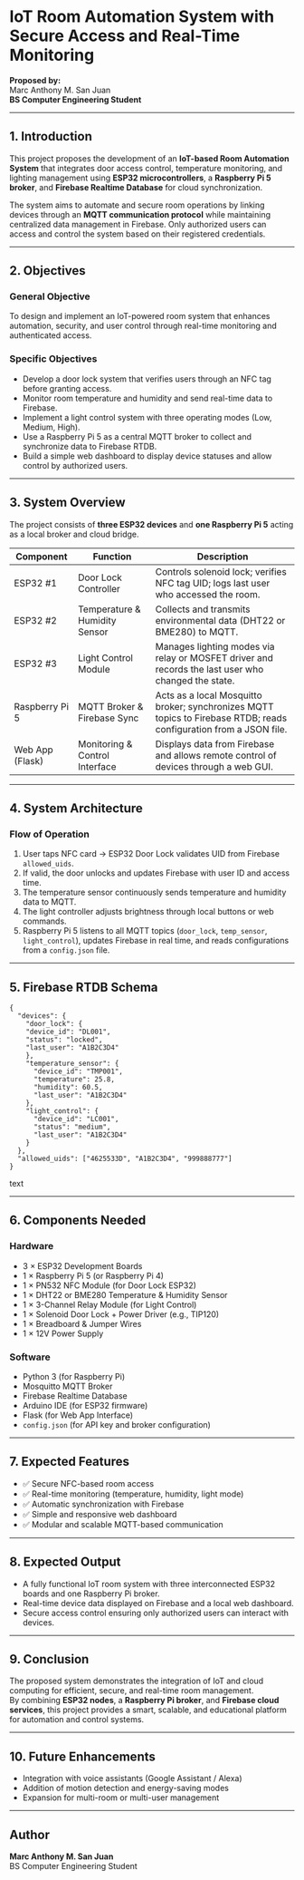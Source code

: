 # IoT Room Automation System with Secure Access and Real-Time Monitoring

**Proposed by:**  
Marc Anthony M. San Juan  
**BS Computer Engineering Student**

---

## 1. Introduction

This project proposes the development of an **IoT-based Room Automation System** that integrates door access control, temperature monitoring, and lighting management using **ESP32 microcontrollers**, a **Raspberry Pi 5 broker**, and **Firebase Realtime Database** for cloud synchronization.

The system aims to automate and secure room operations by linking devices through an **MQTT communication protocol** while maintaining centralized data management in Firebase. Only authorized users can access and control the system based on their registered credentials.

---

## 2. Objectives

### General Objective
To design and implement an IoT-powered room system that enhances automation, security, and user control through real-time monitoring and authenticated access.

### Specific Objectives
- Develop a door lock system that verifies users through an NFC tag before granting access.  
- Monitor room temperature and humidity and send real-time data to Firebase.  
- Implement a light control system with three operating modes (Low, Medium, High).  
- Use a Raspberry Pi 5 as a central MQTT broker to collect and synchronize data to Firebase RTDB.  
- Build a simple web dashboard to display device statuses and allow control by authorized users.

---

## 3. System Overview

The project consists of **three ESP32 devices** and **one Raspberry Pi 5** acting as a local broker and cloud bridge.

| Component | Function | Description |
|------------|-----------|-------------|
| ESP32 #1 | Door Lock Controller | Controls solenoid lock; verifies NFC tag UID; logs last user who accessed the room. |
| ESP32 #2 | Temperature & Humidity Sensor | Collects and transmits environmental data (DHT22 or BME280) to MQTT. |
| ESP32 #3 | Light Control Module | Manages lighting modes via relay or MOSFET driver and records the last user who changed the state. |
| Raspberry Pi 5 | MQTT Broker & Firebase Sync | Acts as a local Mosquitto broker; synchronizes MQTT topics to Firebase RTDB; reads configuration from a JSON file. |
| Web App (Flask) | Monitoring & Control Interface | Displays data from Firebase and allows remote control of devices through a web GUI. |

---

## 4. System Architecture

### Flow of Operation
1. User taps NFC card → ESP32 Door Lock validates UID from Firebase `allowed_uids`.  
2. If valid, the door unlocks and updates Firebase with user ID and access time.  
3. The temperature sensor continuously sends temperature and humidity data to MQTT.  
4. The light controller adjusts brightness through local buttons or web commands.  
5. Raspberry Pi 5 listens to all MQTT topics (`door_lock`, `temp_sensor`, `light_control`), updates Firebase in real time, and reads configurations from a `config.json` file.

---

## 5. Firebase RTDB Schema
```
{
  "devices": {
    "door_lock": {
    "device_id": "DL001",
    "status": "locked",
    "last_user": "A1B2C3D4"
    },
    "temperature_sensor": {
      "device_id": "TMP001",
      "temperature": 25.8,
      "humidity": 60.5,
      "last_user": "A1B2C3D4"
    },
    "light_control": {
      "device_id": "LC001",
      "status": "medium",
      "last_user": "A1B2C3D4"
    }
  },
  "allowed_uids": ["4625533D", "A1B2C3D4", "999888777"]
} 
```
text

---

## 6. Components Needed

### Hardware
- 3 × ESP32 Development Boards  
- 1 × Raspberry Pi 5 (or Raspberry Pi 4)  
- 1 × PN532 NFC Module (for Door Lock ESP32)  
- 1 × DHT22 or BME280 Temperature & Humidity Sensor  
- 1 × 3-Channel Relay Module (for Light Control)  
- 1 × Solenoid Door Lock + Power Driver (e.g., TIP120)  
- 1 × Breadboard & Jumper Wires  
- 1 × 12V Power Supply  

### Software
- Python 3 (for Raspberry Pi)  
- Mosquitto MQTT Broker  
- Firebase Realtime Database  
- Arduino IDE (for ESP32 firmware)  
- Flask (for Web App Interface)  
- `config.json` (for API key and broker configuration)

---

## 7. Expected Features

- ✅ Secure NFC-based room access  
- ✅ Real-time monitoring (temperature, humidity, light mode)  
- ✅ Automatic synchronization with Firebase  
- ✅ Simple and responsive web dashboard  
- ✅ Modular and scalable MQTT-based communication  

---

## 8. Expected Output

- A fully functional IoT room system with three interconnected ESP32 boards and one Raspberry Pi broker.  
- Real-time device data displayed on Firebase and a local web dashboard.  
- Secure access control ensuring only authorized users can interact with devices.

---

## 9. Conclusion

The proposed system demonstrates the integration of IoT and cloud computing for efficient, secure, and real-time room management.  
By combining **ESP32 nodes**, a **Raspberry Pi broker**, and **Firebase cloud services**, this project provides a smart, scalable, and educational platform for automation and control systems.

---

## 10. Future Enhancements

- Integration with voice assistants (Google Assistant / Alexa)  
- Addition of motion detection and energy-saving modes  
- Expansion for multi-room or multi-user management  

---

## Author

**Marc Anthony M. San Juan**  
BS Computer Engineering Student 
